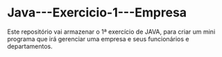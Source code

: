 # Java---Exercicio-1---Empresa
Este repositório vai armazenar o 1ª exercício de JAVA,  para criar um mini programa que irá gerenciar uma empresa e seus funcionários e departamentos.
